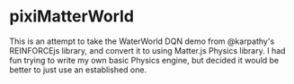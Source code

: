# pixiMatterWorld
This is an attempt to take the WaterWorld DQN demo from @karpathy's REINFORCEjs library, and convert it to using Matter.js Physics library. I had fun trying to write my own basic Physics engine, but decided it would be better to just use an established one.
